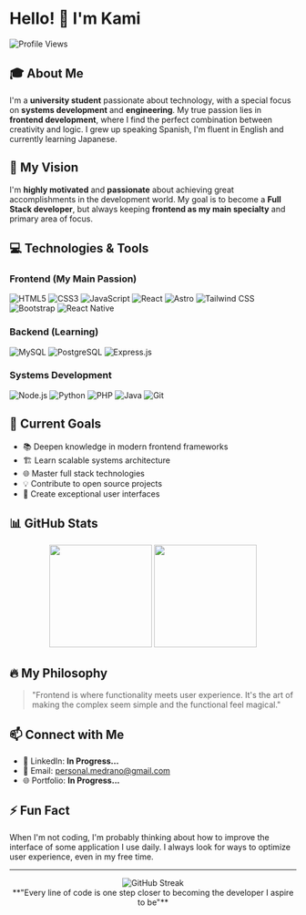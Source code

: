 # Hello! 👋 I'm Kami

![Profile Views](https://komarev.com/ghpvc/?username=Kamiiuwu&color=brightgreen)

## 🎓 About Me

I'm a **university student** passionate about technology, with a special focus on **systems development** and **engineering**. My true passion lies in **frontend development**, where I find the perfect combination between creativity and logic.
I grew up speaking Spanish, I'm fluent in English and currently learning Japanese.

## 🚀 My Vision

I'm **highly motivated** and **passionate** about achieving great accomplishments in the development world. My goal is to become a **Full Stack developer**, but always keeping **frontend as my main specialty** and primary area of focus.

## 💻 Technologies & Tools

### Frontend (My Main Passion)
![HTML5](https://img.shields.io/badge/-HTML5-E34F26?style=flat-square&logo=html5&logoColor=white)
![CSS3](https://img.shields.io/badge/-CSS3-1572B6?style=flat-square&logo=css3)
![JavaScript](https://img.shields.io/badge/-JavaScript-F7DF1E?style=flat-square&logo=javascript&logoColor=black)
![React](https://img.shields.io/badge/-React-61DAFB?style=flat-square&logo=react&logoColor=black)
![Astro](https://img.shields.io/badge/-Astro-FF5D01?style=flat-square&logo=astro&logoColor=white)
![Tailwind CSS](https://img.shields.io/badge/-Tailwind%20CSS-06B6D4?style=flat-square&logo=tailwindcss&logoColor=white)
![Bootstrap](https://img.shields.io/badge/-Bootstrap-7952B3?style=flat-square&logo=bootstrap&logoColor=white)
![React Native](https://img.shields.io/badge/-React%20Native-61DAFB?style=flat-square&logo=react&logoColor=black)

### Backend (Learning)
![MySQL](https://img.shields.io/badge/-MySQL-4479A1?style=flat-square&logo=mysql&logoColor=white)
![PostgreSQL](https://img.shields.io/badge/-PostgreSQL-336791?style=flat-square&logo=postgresql&logoColor=white)
![Express.js](https://img.shields.io/badge/-Express.js-000000?style=flat-square&logo=express&logoColor=white)

### Systems Development
![Node.js](https://img.shields.io/badge/-Node.js-339933?style=flat-square&logo=node.js&logoColor=white)
![Python](https://img.shields.io/badge/-Python-3776AB?style=flat-square&logo=python&logoColor=white)
![PHP](https://img.shields.io/badge/-PHP-777BB4?style=flat-square&logo=php&logoColor=white)
![Java](https://img.shields.io/badge/-Java-007396?style=flat-square&logo=java&logoColor=white)
![Git](https://img.shields.io/badge/-Git-F05032?style=flat-square&logo=git&logoColor=white)

## 🎯 Current Goals

- 📚 Deepen knowledge in modern frontend frameworks
- 🏗️ Learn scalable systems architecture
- 🌐 Master full stack technologies
- 💡 Contribute to open source projects
- 🎨 Create exceptional user interfaces

## 📊 GitHub Stats

<div align="center">
  <img height="180em" src="https://github-readme-stats.vercel.app/api?username=Kamiiuwu&show_icons=true&theme=tokyonight&include_all_commits=true&count_private=true"/>
  <img height="180em" src="https://github-readme-stats.vercel.app/api/top-langs/?username=Kamiiuwu&layout=compact&langs_count=7&theme=tokyonight"/>
</div>

## 🔥 My Philosophy

> "Frontend is where functionality meets user experience. It's the art of making the complex seem simple and the functional feel magical."

## 📫 Connect with Me

- 💼 LinkedIn: **In Progress...**
- 📧 Email: personal.medrano@gmail.com
- 🌐 Portfolio: **In Progress...**

## ⚡ Fun Fact

When I'm not coding, I'm probably thinking about how to improve the interface of some application I use daily. I always look for ways to optimize user experience, even in my free time.

---
<div align="center">
  <img src="https://github-readme-streak-stats.herokuapp.com/?user=Kamiiuwu&theme=tokyonight" alt="GitHub Streak" />
</div>

<div align="center">
**"Every line of code is one step closer to becoming the developer I aspire to be"**
</div>
